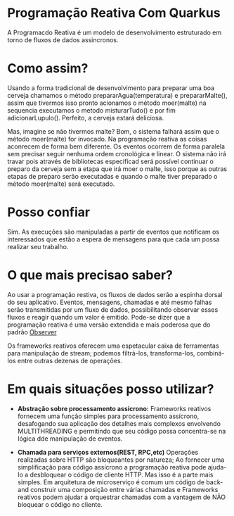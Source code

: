 # Programação Reativa Com Quarkus
A Programacdo Reativa é um modelo de desenvolvimento estruturado em torno de fluxos de dados assincronos.

# Como assim?
Usando a forma tradicional de desenvolvimento para preparar uma boa cerveja chamamos o método prepararAgua(temperatura) e 
prepararMalte(), assim que tivermos isso pronto acionamos o método moer(malte) na sequencia executamos o
metodo misturarTudo() e por fim adicionarLupulo(). Perfeito, a cerveja estará deliciosa.

Mas, imagine se não tivermos malte? Bom, o sistema falhará assim que o método moer(malte) for invocado.
Na programação reativa as coisas aconrecem de forma bem diferente. Os eventos ocorrem de forma paralela sem precisar seguir nenhuma ordem cronológica e linear. O sistema não irá travar pois através de bibliotecas específicad será possível continuar o preparo da cerveja sem a etapa que irá moer o malte, isso porque as outras etapas de preparo serão executadas e quando o malte tiver preparado o método moer(malte) será executado.

# Posso confiar
Sim. As execuções são manipuladas a partir de eventos que notificam os interessados que estão a espera de mensagens para que cada um possa realizar seu trabalho.

# O que mais precisao saber?
Ao usar a programação restiva, os fluxos de dados serão a espinha dorsal do seu aplicativo. Eventos, mensagens, chamadas e até mesmo falhas serão transmitidas por um fluxo de dados, possibilitando observar esses fluxos e reagir quando um valor é emitido. Pode-se dizer que a programação reativa é uma versão extendida e mais poderosa que do padrão [Observer](https://pt.wikipedia.org/wiki/Observer)

Os frameworks reativos oferecem uma espetacular caixa de ferramentas para manipulação de stream; podemos filtrá-los, transforma-los, combiná-los entre outras dezenas de operações. 

# Em quais situações posso utilizar?

* __Abstração sobre processamento assícrono:__ Frameworks reativos fornecem uma função simples para processamento assícrono, desafogando sua aplicação dos detalhes mais complexos envolvendo MULTITHREADING e permitindo que seu código possa concentra-se na lógica dde manipulação de eventos. 

* __Chamada para serviços externos(REST, RPC,etc)__ Operações realizadas sobre HTTP são bloqueantes por natureza; Ao fornecer uma simplificação para código assícrono a programação reativa pode ajuda-lo a desbloquear o código de cliente HTTP. Mas isso é a parte mais simples. Em arquitetura de microserviço é comum um código de back-and construir uma composição entre várias chamadas e Frameworks reativos podem ajudar a orquestrar chamadas com a vantagem de NÃO bloquear o código no cliente.
